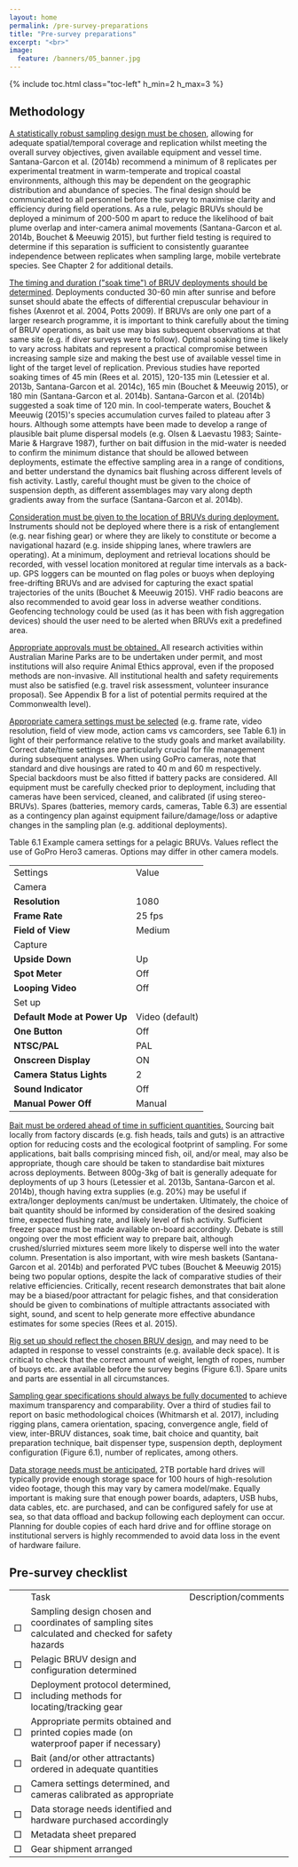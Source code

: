 ```yaml
---
layout: home
permalink: /pre-survey-preparations
title: "Pre-survey preparations"
excerpt: "<br>"
image:
  feature: /banners/05_banner.jpg
---
```

{% include toc.html class="toc-left" h_min=2 h_max=3 %}

## Methodology

<span style="text-decoration:underline;">A statistically robust sampling design must be chosen</span>, allowing for adequate spatial/temporal coverage and replication whilst meeting the overall survey objectives, given available equipment and vessel time. Santana-Garcon et al. (2014b) recommend a minimum of 8 replicates per experimental treatment in warm-temperate and tropical coastal environments, although this may be dependent on the geographic distribution and abundance of species. The final design should be communicated to all personnel before the survey to maximise clarity and efficiency during field operations. As a rule, pelagic BRUVs should be deployed a minimum of 200-500 m apart to reduce the likelihood of bait plume overlap and inter-camera animal movements (Santana-Garcon et al. 2014b, Bouchet & Meeuwig 2015), but further field testing is required to determine if this separation is sufficient to consistently guarantee independence between replicates when sampling large, mobile vertebrate species. See Chapter 2 for additional details. 

<span style="text-decoration:underline;">The timing and duration ("soak time") of BRUV deployments should be determined</span>. Deployments conducted 30-60 min after sunrise and before sunset should abate the effects of differential crepuscular behaviour in fishes (Axenrot et al. 2004, Potts 2009). If BRUVs are only one part of a larger research programme, it is important to think carefully about the timing of BRUV operations, as bait use may bias subsequent observations at that same site (e.g. if diver surveys were to follow). Optimal soaking time is likely to vary across habitats and represent a practical compromise between increasing sample size and making the best use of available vessel time in light of the target level of replication. Previous studies have reported soaking times of 45 min (Rees et al. 2015), 120-135 min (Letessier et al. 2013b, Santana-Garcon et al. 2014c), 165 min (Bouchet & Meeuwig 2015), or 180 min (Santana-Garcon et al. 2014b). Santana-Garcon et al. (2014b) suggested a soak time of 120 min. In cool-temperate waters, Bouchet & Meeuwig (2015)'s species accumulation curves failed to plateau after 3 hours. Although some attempts have been made to develop a range of plausible bait plume dispersal models (e.g. Olsen & Laevastu 1983; Sainte-Marie & Hargrave 1987), further on bait diffusion in the mid-water  is needed to confirm the minimum distance that should be allowed between deployments, estimate the effective sampling area in a range of conditions, and better understand the dynamics bait flushing across different levels of fish activity. Lastly, careful thought must be given to the choice of suspension depth, as different assemblages may vary along depth gradients away from the surface (Santana-Garcon et al. 2014b). 

<span style="text-decoration:underline;">Consideration must be given to the location of BRUVs during deployment. </span>Instruments should not be deployed where there is a risk of entanglement (e.g. near fishing gear) or where they are likely to constitute or become a navigational hazard (e.g. inside shipping lanes, where trawlers are operating). At a minimum, deployment and retrieval locations should be recorded, with vessel location monitored at regular time intervals as a back-up. GPS loggers can be mounted on flag poles or buoys when deploying free-drifting BRUVs and are advised for capturing the exact spatial trajectories of the units (Bouchet & Meeuwig 2015). VHF radio beacons are also recommended to avoid gear loss in adverse weather conditions. Geofencing technology could be used (as it has been with fish aggregation devices) should the user need to be alerted when BRUVs exit a predefined area.

<span style="text-decoration:underline;">Appropriate approvals must be obtained. </span>All research activities within Australian Marine Parks are to be undertaken under permit, and most institutions will also require Animal Ethics approval, even if the proposed methods are non-invasive. All institutional health and safety requirements must also be satisfied (e.g. travel risk assessment, volunteer insurance proposal). See Appendix B for a list of potential permits required at the Commonwealth level).

<span style="text-decoration:underline;">Appropriate camera settings must be selected</span> (e.g. frame rate, video resolution, field of view mode, action cams vs camcorders, see Table 6.1) in light of their performance relative to the study goals and market availability. Correct date/time settings are particularly crucial for file management during subsequent analyses. When using GoPro cameras, note that standard and dive housings are rated to 40 m and 60 m respectively. Special backdoors must be also fitted if battery packs are considered. All equipment must be carefully checked prior to deployment, including that cameras have been serviced, cleaned, and calibrated (if using stereo-BRUVs). Spares (batteries, memory cards, cameras, Table 6.3) are essential as a contingency plan against equipment failure/damage/loss or adaptive changes in the sampling plan (e.g. additional deployments).

Table 6.1 Example camera settings for a pelagic BRUVs. Values reflect the use of GoPro Hero3 cameras. Options may differ in other camera models.


<table>
  <tr>
   <td>Settings
   </td>
   <td>Value
   </td>
  </tr>
  <tr>
   <td colspan="2" >Camera
   </td>
  </tr>
  <tr>
   <td><strong>Resolution </strong>
   </td>
   <td> 1080 
   </td>
  </tr>
  <tr>
   <td><strong>Frame Rate </strong>
   </td>
   <td> 25 fps
   </td>
  </tr>
  <tr>
   <td><strong>Field of View</strong>
   </td>
   <td>Medium
   </td>
  </tr>
  <tr>
   <td colspan="2" >Capture
   </td>
  </tr>
  <tr>
   <td><strong>Upside Down </strong>
   </td>
   <td> Up
   </td>
  </tr>
  <tr>
   <td><strong>Spot Meter </strong>
   </td>
   <td> Off
   </td>
  </tr>
  <tr>
   <td><strong>Looping Video </strong>
   </td>
   <td> Off
   </td>
  </tr>
  <tr>
   <td colspan="2" >Set up
   </td>
  </tr>
  <tr>
   <td><strong>Default Mode at Power Up </strong>
   </td>
   <td>Video (default)
   </td>
  </tr>
  <tr>
   <td><strong>One Button </strong>
   </td>
   <td> Off
   </td>
  </tr>
  <tr>
   <td><strong>NTSC/PAL </strong>
   </td>
   <td> PAL
   </td>
  </tr>
  <tr>
   <td><strong>Onscreen Display </strong>
   </td>
   <td> ON
   </td>
  </tr>
  <tr>
   <td><strong>Camera Status Lights </strong>
   </td>
   <td> 2
   </td>
  </tr>
  <tr>
   <td><strong>Sound Indicator </strong>
   </td>
   <td> Off
   </td>
  </tr>
  <tr>
   <td><strong>Manual Power Off </strong>
   </td>
   <td> Manual
   </td>
  </tr>
</table>


<span style="text-decoration:underline;">Bait must be ordered ahead of time in sufficient quantities.</span> Sourcing bait locally from factory discards (e.g. fish heads, tails and guts) is an attractive option for reducing costs and the ecological footprint of sampling. For some applications, bait balls comprising minced fish, oil, and/or meal, may also be appropriate, though care should be taken to standardise bait mixtures across deployments. Between 800g-3kg of bait is generally adequate for deployments of up 3 hours (Letessier et al. 2013b, Santana-Garcon et al. 2014b), though having extra supplies (e.g. 20%) may be useful if extra/longer deployments can/must be undertaken. Ultimately, the choice of bait quantity should be informed by consideration of the desired soaking time, expected flushing rate, and likely level of fish activity. Sufficient freezer space must be made available on-board accordingly. Debate is still ongoing over the most efficient way to prepare bait, although crushed/slurried mixtures seem more likely to disperse well into the water column. Presentation is also important, with wire mesh baskets (Santana-Garcon et al. 2014b) and perforated PVC tubes (Bouchet & Meeuwig 2015) being two popular options, despite the lack of comparative studies of their relative efficiencies. Critically, recent research demonstrates that bait alone may be a biased/poor attractant for pelagic fishes, and that consideration should be given to combinations of multiple attractants associated with sight, sound, and scent to help generate more effective abundance estimates for some species (Rees et al. 2015).

<span style="text-decoration:underline;">Rig set up should reflect the chosen BRUV design</span>, and may need to be adapted in response to vessel constraints (e.g. available deck space). It is critical to check that the correct amount of weight, length of ropes, number of buoys etc. are available before the survey begins (Figure 6.1). Spare units and parts are essential in all circumstances.

<span style="text-decoration:underline;">Sampling gear specifications should always be fully documented</span> to achieve maximum transparency and comparability. Over a third of studies fail to report on basic methodological choices (Whitmarsh et al. 2017), including rigging plans, camera orientation, spacing, convergence angle, field of view, inter-BRUV distances, soak time, bait choice and quantity, bait preparation technique, bait dispenser type, suspension depth, deployment configuration (Figure 6.1), number of replicates, among others.

<span style="text-decoration:underline;">Data storage needs must be anticipated.</span> 2TB portable hard drives will typically provide enough storage space for 100 hours of high-resolution video footage, though this may vary by camera model/make. Equally important is making sure that enough power boards, adapters, USB hubs, data cables, etc. are purchased, and can be configured safely for use at sea, so that data offload and backup following each deployment can occur. Planning for double copies of each hard drive and for offline storage on institutional servers is highly recommended to avoid data loss in the event of hardware failure.

## Pre-survey checklist
<table>
  <tr>
   <td>
   </td>
   <td>Task
   </td>
   <td>Description/comments
   </td>
  </tr>
  <tr>
   <td>□
   </td>
   <td>Sampling design chosen and coordinates of sampling sites calculated and checked for safety hazards
   </td>
   <td>
   </td>
  </tr>
  <tr>
   <td>□
   </td>
   <td>Pelagic BRUV design and configuration determined
   </td>
   <td>
   </td>
  </tr>
  <tr>
   <td>□
   </td>
   <td>Deployment protocol determined, including methods for locating/tracking gear
   </td>
   <td>
   </td>
  </tr>
  <tr>
   <td>□
   </td>
   <td>Appropriate permits obtained and printed copies made (on waterproof paper if necessary)
   </td>
   <td>
   </td>
  </tr>
  <tr>
   <td>□
   </td>
   <td>Bait (and/or other attractants) ordered in adequate quantities
   </td>
   <td>
   </td>
  </tr>
  <tr>
   <td>□
   </td>
   <td>Camera settings determined, and cameras calibrated as appropriate
   </td>
   <td>
   </td>
  </tr>
  <tr>
   <td>□
   </td>
   <td>Data storage needs identified and hardware purchased accordingly
   </td>
   <td>
   </td>
  </tr>
  <tr>
   <td>□
   </td>
   <td>Metadata sheet prepared
   </td>
   <td>
   </td>
  </tr>
  <tr>
   <td>□
   </td>
   <td>Gear shipment arranged
   </td>
   <td>
   </td>
  </tr>
</table>
